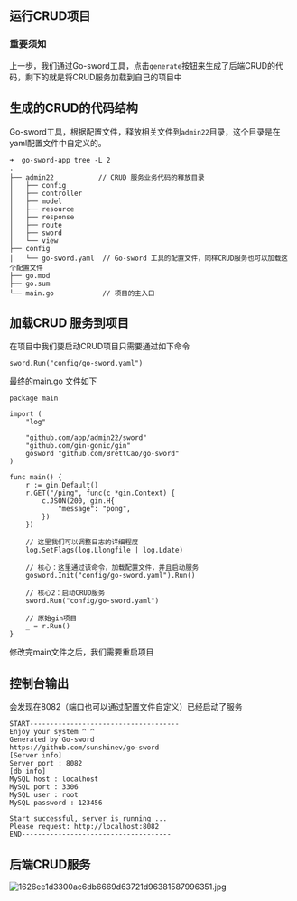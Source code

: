 ## 运行CRUD项目

### 重要须知

上一步，我们通过Go-sword工具，点击`generate`按钮来生成了后端CRUD的代码，剩下的就是将CRUD服务加载到自己的项目中


## 生成的CRUD的代码结构 
Go-sword工具，根据配置文件，释放相关文件到`admin22`目录，这个目录是在yaml配置文件中自定义的。

```
➜  go-sword-app tree -L 2
.
├── admin22           // CRUD 服务业务代码的释放目录
│   ├── config
│   ├── controller
│   ├── model
│   ├── resource
│   ├── response
│   ├── route
│   ├── sword
│   └── view
├── config
│   └── go-sword.yaml  // Go-sword 工具的配置文件，同样CRUD服务也可以加载这个配置文件
├── go.mod
├── go.sum
└── main.go            // 项目的主入口
```


## 加载CRUD 服务到项目

在项目中我们要启动CRUD项目只需要通过如下命令
```
sword.Run("config/go-sword.yaml")
```


最终的main.go 文件如下
```
package main

import (
	"log"

	"github.com/app/admin22/sword"
	"github.com/gin-gonic/gin"
	gosword "github.com/BrettCao/go-sword"
)

func main() {
	r := gin.Default()
	r.GET("/ping", func(c *gin.Context) {
		c.JSON(200, gin.H{
			"message": "pong",
		})
	})

	// 这里我们可以调整日志的详细程度
	log.SetFlags(log.Llongfile | log.Ldate)

	// 核心：这里通过该命令，加载配置文件，并且启动服务
	gosword.Init("config/go-sword.yaml").Run()

	// 核心2：启动CRUD服务
	sword.Run("config/go-sword.yaml")

	// 原始gin项目
	_ = r.Run()
}

```

修改完main文件之后，我们需要重启项目

## 控制台输出

会发现在8082（端口也可以通过配置文件自定义）已经启动了服务

```
START-------------------------------------
Enjoy your system ^ ^
Generated by Go-sword
https://github.com/sunshinev/go-sword
[Server info]
Server port : 8082
[db info]
MySQL host : localhost
MySQL port : 3306
MySQL user : root
MySQL password : 123456

Start successful, server is running ...
Please request: http://localhost:8082
END-------------------------------------
```

## 后端CRUD服务
![1626ee1d3300ac6db6669d63721d96381587996351.jpg](https://cdn.jsdelivr.net/gh/sunshinev/remote_pics/1626ee1d3300ac6db6669d63721d96381587996351.jpg)
